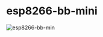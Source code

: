 # esp8266-bb-mini

![esp8266-bb-min](https://github.com/junkdna/esp8266-bb-mini/workflows/esp8266-bb-mini/badge.svg)

